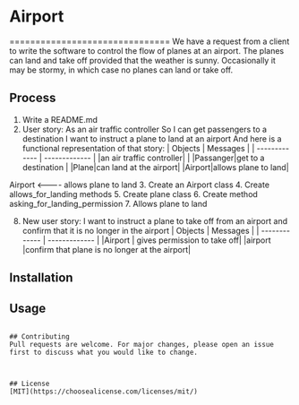 # Airport
===============================
We have a request from a client to write the software to control the flow of planes at an airport. The planes can land and take off provided that the weather is sunny. Occasionally it may be stormy, in which case no planes can land or take off.

## Process
1. Write a README.md
2. User story: As an air traffic controller
So I can get passengers to a destination
I want to instruct a plane to land at an airport
And here is a functional representation of that story:
| Objects       | Messages      |
| ------------- | ------------- |
|an air traffic controller|      |
|Passanger|get  to a destination |
|Plane|can land at the airport|
|Airport|allows plane to land|

Airport <---- allows plane to land
3. Create an Airport class
4. Create allows_for_landing methods
5. Create plane class
6. Create method asking_for_landing_permission
7. Allows plane to land

8.  New user story:
I want to instruct a plane to take off from an airport and confirm that it is no longer in the airport
| Objects       | Messages      |
| ------------- | ------------- |
|Airport        | gives permission to take off|
|airport        |confirm that plane is no longer at the airport|



## Installation



## Usage


```

## Contributing
Pull requests are welcome. For major changes, please open an issue first to discuss what you would like to change.



## License
[MIT](https://choosealicense.com/licenses/mit/)
